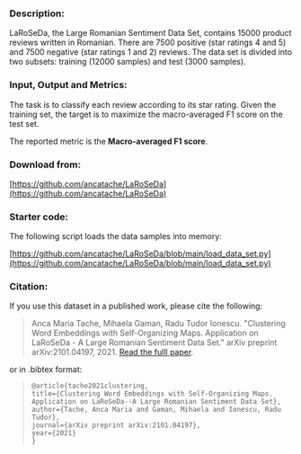 ### Description:

LaRoSeDa, the Large Romanian Sentiment Data Set, contains 15000 product reviews written in Romanian. There are 7500 positive (star ratings 4 and 5) and 7500 negative (star ratings 1 and 2) reviews. The data set is divided into two subsets: training (12000 samples) and test (3000 samples). 

### Input, Output and Metrics:

The task is to classify each review according to its star rating. Given the training set, the target is to maximize the macro-averaged F1 score on the test set. 

The reported metric is the **Macro-averaged F1 score**.

### Download from:

[https://github.com/ancatache/LaRoSeDa](https://github.com/ancatache/LaRoSeDa)

### Starter code:

The following script loads the data samples into memory:

[https://github.com/ancatache/LaRoSeDa/blob/main/load_data_set.py](https://github.com/ancatache/LaRoSeDa/blob/main/load_data_set.py)

### Citation:

If you use this dataset in a published work, please cite the following:


> Anca Maria Tache, Mihaela Gaman, Radu Tudor Ionescu. "Clustering Word Embeddings with Self-Organizing Maps. Application on LaRoSeDa - A Large Romanian Sentiment Data Set." arXiv preprint arXiv:2101.04197, 2021. [Read the fulll paper](https://arxiv.org/abs/2101.04197).


or in .bibtex format:


>     @article{tache2021clustering,
>     title={Clustering Word Embeddings with Self-Organizing Maps. Application on LaRoSeDa--A Large Romanian Sentiment Data Set},
>     author={Tache, Anca Maria and Gaman, Mihaela and Ionescu, Radu Tudor},
>     journal={arXiv preprint arXiv:2101.04197},
>     year={2021}
>     }
